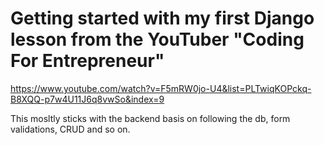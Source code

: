 # Getting started with my first Django lesson from the YouTuber "Coding For Entrepreneur"
https://www.youtube.com/watch?v=F5mRW0jo-U4&list=PLTwiqKOPckq-B8XQQ-p7w4U11J6q8vwSo&index=9

This mosltly sticks with the backend basis on following the db, form validations, CRUD and so on.
